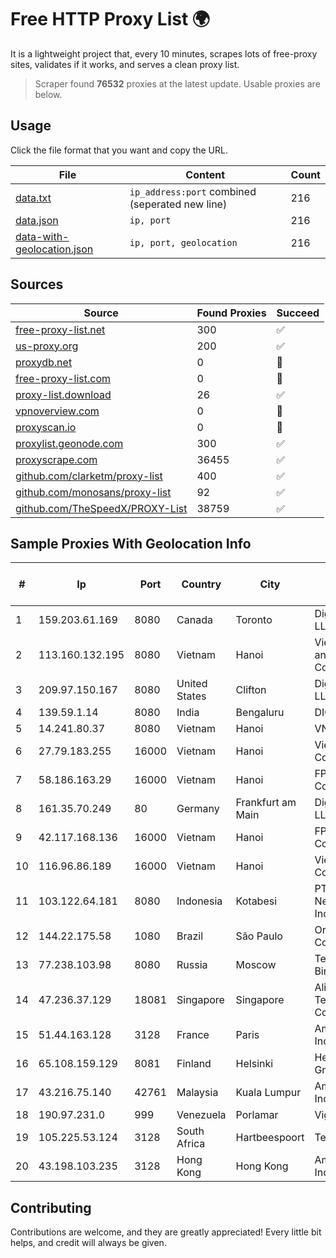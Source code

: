 
# Free HTTP Proxy List 🌍

It is a lightweight project that, every 10 minutes, scrapes lots of free-proxy sites, validates if it works, and serves a clean proxy list.


> Scraper found **76532** proxies at the latest update. Usable proxies are below.

## Usage

Click the file format that you want and copy the URL.


|File|Content|Count|
|----|-------|-----|
|[data.txt](https://raw.githubusercontent.com/themiralay/Proxy-List-World/master/data.txt)|`ip_address:port` combined (seperated new line)|216|
|[data.json](https://raw.githubusercontent.com/themiralay/Proxy-List-World/master/data.json)|`ip, port`|216|
|[data-with-geolocation.json](https://raw.githubusercontent.com/themiralay/Proxy-List-World/master/data-with-geolocation.json)|`ip, port, geolocation`|216|

## Sources

|Source|Found Proxies|Succeed|
|------|-------------|-------|
|[free-proxy-list.net](https://free-proxy-list.net)|300|✅|
|[us-proxy.org](https://www.us-proxy.org)|200|✅|
|[proxydb.net](http://proxydb.net)|0|🚫|
|[free-proxy-list.com](https://free-proxy-list.com/?page=&port=&type%5B%5D=http&type%5B%5D=https&up_time=0&search=Search)|0|🚫|
|[proxy-list.download](https://www.proxy-list.download/HTTP)|26|✅|
|[vpnoverview.com](https://vpnoverview.com/privacy/anonymous-browsing/free-proxy-servers)|0|🚫|
|[proxyscan.io](https://www.proxyscan.io)|0|🚫|
|[proxylist.geonode.com](https://proxylist.geonode.com/api/proxy-list?limit=300&page=1&sort_by=lastChecked&sort_type=desc&protocols=http,https)|300|✅|
|[proxyscrape.com](https://api.proxyscrape.com/v2/?request=displayproxies&protocol=http&timeout=10000&country=all&ssl=all&anonymity=all)|36455|✅|
|[github.com/clarketm/proxy-list](https://raw.githubusercontent.com/clarketm/proxy-list/master/proxy-list-raw.txt)|400|✅|
|[github.com/monosans/proxy-list](https://raw.githubusercontent.com/monosans/proxy-list/main/proxies/http.txt)|92|✅|
|[github.com/TheSpeedX/PROXY-List](https://raw.githubusercontent.com/TheSpeedX/PROXY-List/master/http.txt)|38759|✅|


## Sample Proxies With Geolocation Info

|#|Ip|Port|Country|City|Internet Service Provider|
|-|--|----|-------|----|-------------------------|
|1|159.203.61.169|8080|Canada|Toronto|DigitalOcean, LLC|
|2|113.160.132.195|8080|Vietnam|Hanoi|VietNam Post and Telecom Corporation|
|3|209.97.150.167|8080|United States|Clifton|DigitalOcean, LLC|
|4|139.59.1.14|8080|India|Bengaluru|DIGITALOCEAN|
|5|14.241.80.37|8080|Vietnam|Hanoi|VNPT|
|6|27.79.183.255|16000|Vietnam|Hanoi|Viettel Corporation|
|7|58.186.163.29|16000|Vietnam|Hanoi|FPT Telecom Company|
|8|161.35.70.249|80|Germany|Frankfurt am Main|DigitalOcean, LLC|
|9|42.117.168.136|16000|Vietnam|Hanoi|FPT Telecom Company|
|10|116.96.86.189|16000|Vietnam|Hanoi|Viettel Corporation|
|11|103.122.64.181|8080|Indonesia|Kotabesi|PT. Jinom Network Indonesia|
|12|144.22.175.58|1080|Brazil|São Paulo|Oracle Corporation|
|13|77.238.103.98|8080|Russia|Moscow|Telecom-Birzha, LLC|
|14|47.236.37.129|18081|Singapore|Singapore|Alibaba (US) Technology Co., Ltd.|
|15|51.44.163.128|3128|France|Paris|Amazon.com, Inc.|
|16|65.108.159.129|8081|Finland|Helsinki|Hetzner Online GmbH|
|17|43.216.75.140|42761|Malaysia|Kuala Lumpur|Amazon.com, Inc.|
|18|190.97.231.0|999|Venezuela|Porlamar|Viginet C.A|
|19|105.225.53.124|3128|South Africa|Hartbeespoort|Telkom SA Ltd|
|20|43.198.103.235|3128|Hong Kong|Hong Kong|Amazon.com, Inc.|



## Contributing

Contributions are welcome, and they are greatly appreciated! Every
little bit helps, and credit will always be given.

